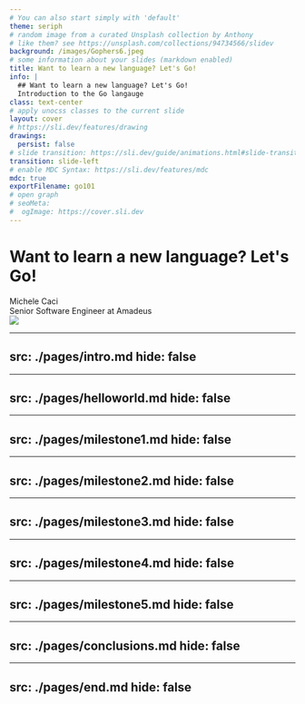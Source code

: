 ```yaml
---
# You can also start simply with 'default'
theme: seriph
# random image from a curated Unsplash collection by Anthony
# like them? see https://unsplash.com/collections/94734566/slidev
background: /images/Gophers6.jpeg
# some information about your slides (markdown enabled)
title: Want to learn a new language? Let's Go!
info: |
  ## Want to learn a new language? Let's Go!
  Introduction to the Go langauge
class: text-center
# apply unocss classes to the current slide
layout: cover
# https://sli.dev/features/drawing
drawings:
  persist: false
# slide transition: https://sli.dev/guide/animations.html#slide-transitions
transition: slide-left
# enable MDC Syntax: https://sli.dev/features/mdc
mdc: true
exportFilename: go101
# open graph
# seoMeta:
#  ogImage: https://cover.sli.dev
---
```


# Want to learn a new language? Let's Go!

<div class="absolute bottom-10 text-left">
    <div>Michele Caci</div>
    <div>Senior Software Engineer at Amadeus</div>
    <div class="flex m-0 gap-1">
      <a href="https://github.com/mcaci" target="_blank" alt="Michele's GitHub" title="Michele's GitHub"
        class="text-xl slidev-icon-btn opacity-50 !border-none !hover:text-white">
        <carbon-logo-github />
      </a>
      <a href="https://x.com/goMicheleCaci" target="_blank" alt="Michele's X" title="Michele's X"
        class="text-xl slidev-icon-btn opacity-50 !border-none !hover:text-white">
        <carbon-logo-x />
      </a>
      <a href="https://www.linkedin.com/in/michele-caci-47770132/" target="_blank" alt="Michele's Linkedin" title="Michele's Linkedin"
        class="text-xl slidev-icon-btn opacity-50 !border-none !hover:text-white">
        <carbon-logo-linkedin />
      </a>
    </div>
</div>

<img src="/images/go-logo-blue.svg" class="absolute bottom-10 right-10 text-right"/>

---
src: ./pages/intro.md
hide: false
---

---
src: ./pages/helloworld.md
hide: false
---

---
src: ./pages/milestone1.md
hide: false
---

---
src: ./pages/milestone2.md
hide: false
---

---
src: ./pages/milestone3.md
hide: false
---

---
src: ./pages/milestone4.md
hide: false
---

---
src: ./pages/milestone5.md
hide: false
---

---
src: ./pages/conclusions.md
hide: false
---

---
src: ./pages/end.md
hide: false
---